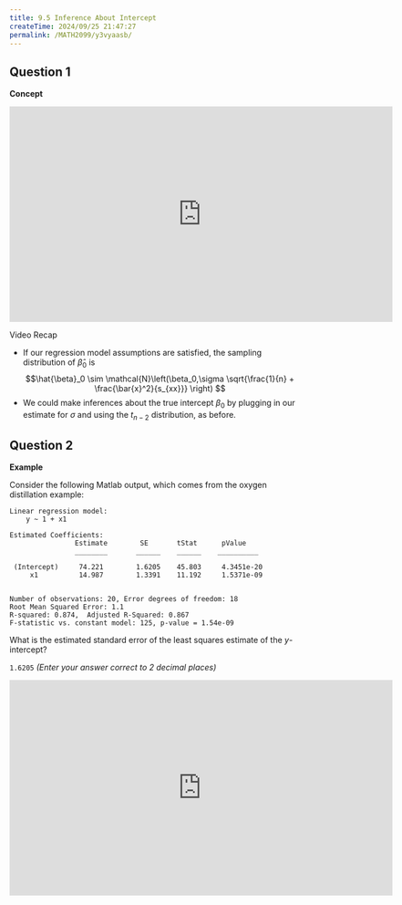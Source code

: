 ```yaml
---
title: 9.5 Inference About Intercept
createTime: 2024/09/25 21:47:27
permalink: /MATH2099/y3vyaasb/
---
```


## Question 1

<div class="how_qb">

**Concept**

<iframe width="672" height="378" src="https://www.youtube.com/embed/zV5bPt8ja-g" title="L9 15 Inference About Intercept Concept" frameborder="0" allow="accelerometer; autoplay; clipboard-write; encrypted-media; gyroscope; picture-in-picture; web-share" referrerpolicy="strict-origin-when-cross-origin" allowfullscreen></iframe>

Video Recap

- If our regression model assumptions are satisfied, the sampling distribution of $\hat{\beta}_0$ is
$$\hat{\beta}_0 \sim \mathcal{N}\left(\beta_0,\sigma \sqrt{\frac{1}{n} + \frac{\bar{x}^2}{s_{xx}}} \right) $$
- We could make inferences about the true intercept $\beta_0$ by plugging in our estimate for $\sigma$ and using the $t_{n-2}$ distribution, as before. 

</div>

## Question 2

<div class="how_qb">

**Example**

Consider the following Matlab output, which comes from the oxygen distillation example:

```matlab:no-line-numbers
Linear regression model:
    y ~ 1 + x1

Estimated Coefficients:
                Estimate        SE       tStat      pValue  
                ________       ______    ______    __________

 (Intercept)     74.221        1.6205    45.803     4.3451e-20
     x1          14.987        1.3391    11.192     1.5371e-09


Number of observations: 20, Error degrees of freedom: 18
Root Mean Squared Error: 1.1
R-squared: 0.874,  Adjusted R-Squared: 0.867
F-statistic vs. constant model: 125, p-value = 1.54e-09
```

What is the estimated standard error of the least squares estimate of the $y$-intercept?

 `1.6205` *(Enter your answer correct to 2 decimal places)*

<iframe width="672" height="378" src="https://www.youtube.com/embed/ziyy6vUalzg" title="L9 16 Inference About Intercept Matlab" frameborder="0" allow="accelerometer; autoplay; clipboard-write; encrypted-media; gyroscope; picture-in-picture; web-share" referrerpolicy="strict-origin-when-cross-origin" allowfullscreen></iframe>

</div>